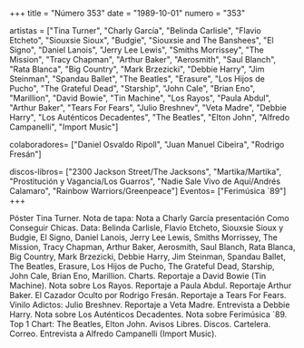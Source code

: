 +++
title = "Número 353"
date = "1989-10-01"
numero = "353"

artistas = ["Tina Turner", "Charly García", "Belinda Carlisle", "Flavio Etcheto", "Siouxsie Sioux", "Budgie", "Siouxsie and The Banshees", "El Signo", "Daniel Lanois", "Jerry Lee Lewis", "Smiths Morrissey", "The Mission", "Tracy Chapman", "Arthur Baker", "Aerosmith", "Saul Blanch", "Rata Blanca", "Big Country", "Mark Brzezicki", "Debbie Harry", "Jim Steinman", "Spandau Ballet", "The Beatles", "Erasure", "Los Hijos de Pucho", "The Grateful Dead", "Starship", "John Cale", "Brian Eno", "Marillion", "David Bowie", "Tin Machine", "Los Rayos", "Paula Abdul", "Arthur Baker", "Tears For Fears", "Julio Breshnev", "Veta Madre", "Debbie Harry", "Los Auténticos Decadentes", "The Beatles", "Elton John", "Alfredo Campanelli", "Import Music"]

colaboradores= ["Daniel Osvaldo Ripoll", "Juan Manuel Cibeira", "Rodrigo Fresán"]

discos-libros= ["2300 Jackson Street/The Jacksons", "Martika/Martika", "Prostitución y Vagancia/Los Guarros", "Nadie Sale Vivo de Aquí/Andrés Calamaro", "Rainbow Warriors/Greenpeace"]
Eventos= ["Ferimúsica ´89"]
+++

Póster Tina Turner. Nota de tapa: Nota a Charly García presentación Como Conseguir Chicas. Data: Belinda Carlisle, Flavio Etcheto, Siouxsie Sioux y Budgie, El Signo, Daniel Lanois, Jerry Lee Lewis, Smiths Morrissey, The Mission, Tracy Chapman, Arthur Baker, Aerosmith, Saul Blanch, Rata Blanca, Big Country, Mark Brzezicki, Debbie Harry, Jim Steinman, Spandau Ballet, The Beatles, Erasure, Los Hijos de Pucho, The Grateful Dead, Starship, John Cale, Brian Eno, Marillion. Charts. Reportaje a David Bowie (Tin Machine). Nota sobre Los Rayos. Reportaje a Paula Abdul. Reportaje Arthur Baker. El Cazador Oculto por Rodrigo Fresán. Reportaje a Tears For Fears. Vinilo Adictos: Julio Breshnev. Reportaje a Veta Madre. Entrevista a Debbie Harry. Nota sobre Los Auténticos Decadentes. Nota sobre Ferimúsica ´89.  Top 1 Chart: The Beatles, Elton John. Avisos Libres. Discos. Cartelera. Correo. Entrevista a Alfredo Campanelli (Import Music).
